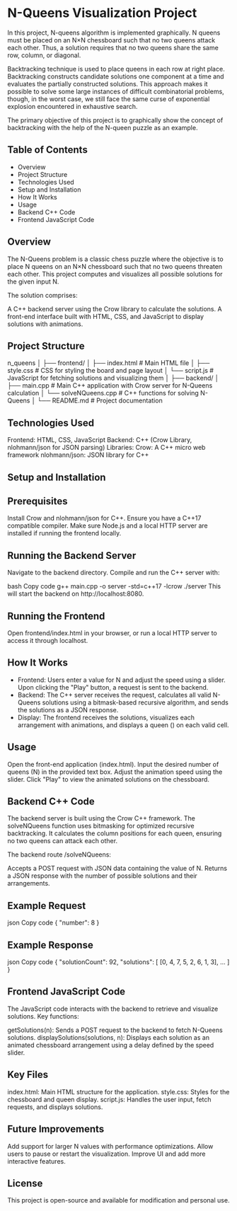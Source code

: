 # N-Queens Visualization Project
 In this project, N-queens algorithm is implemented graphically. N queens must be placed on an N×N chessboard such that no two queens attack each other. Thus, a solution requires that no two queens share the same row, column, or diagonal.

Backtracking technique is used to place queens in each row at right place. Backtracking constructs candidate solutions one component at a time and evaluates the partially constructed solutions. This approach makes it possible to solve some large instances of difficult combinatorial problems, though, in the worst case, we still face the same curse of exponential explosion encountered in exhaustive search.

The primary objective of this project is to graphically show the concept of backtracking with the help of the N-queen puzzle as an example.

## Table of Contents
- Overview
- Project Structure
- Technologies Used
- Setup and Installation
- How It Works
- Usage
- Backend C++ Code
- Frontend JavaScript Code

## Overview
The N-Queens problem is a classic chess puzzle where the objective is to place N queens on an N×N chessboard such that no two queens threaten each other. This project computes and visualizes all possible solutions for the given input N.

The solution comprises:

A C++ backend server using the Crow library to calculate the solutions.
A front-end interface built with HTML, CSS, and JavaScript to display solutions with animations.

## Project Structure

n_queens
│
├── frontend/
│   ├── index.html              # Main HTML file
│   ├── style.css               # CSS for styling the board and page layout
│   └── script.js               # JavaScript for fetching solutions and visualizing them
│
├── backend/
│   ├── main.cpp                # Main C++ application with Crow server for N-Queens calculation
│   └── solveNQueens.cpp        # C++ functions for solving N-Queens
│
└── README.md                   # Project documentation

## Technologies Used
Frontend: HTML, CSS, JavaScript
Backend: C++ (Crow Library, nlohmann/json for JSON parsing)
Libraries:
Crow: A C++ micro web framework
nlohmann/json: JSON library for C++

## Setup and Installation
## Prerequisites
Install Crow and nlohmann/json for C++.
Ensure you have a C++17 compatible compiler.
Make sure Node.js and a local HTTP server are installed if running the frontend locally.

## Running the Backend Server
Navigate to the backend directory.
Compile and run the C++ server with:

bash
Copy code
g++ main.cpp -o server -std=c++17 -lcrow
./server
This will start the backend on http://localhost:8080.

## Running the Frontend
Open frontend/index.html in your browser, or run a local HTTP server to access it through localhost.

## How It Works
- Frontend: Users enter a value for N and adjust the speed using a slider. Upon clicking the "Play" button, a request is sent to the backend.
- Backend: The C++ server receives the request, calculates all valid N-Queens solutions using a bitmask-based recursive algorithm, and sends the solutions as a JSON response.
- Display: The frontend receives the solutions, visualizes each arrangement with animations, and displays a queen (<i class="fas fa-chess-queen"></i>) on each valid cell.

## Usage
Open the front-end application (index.html).
Input the desired number of queens (N) in the provided text box.
Adjust the animation speed using the slider.
Click "Play" to view the animated solutions on the chessboard.

## Backend C++ Code
The backend server is built using the Crow C++ framework. The solveNQueens function uses bitmasking for optimized recursive backtracking. It calculates the column positions for each queen, ensuring no two queens can attack each other.

The backend route /solveNQueens:

Accepts a POST request with JSON data containing the value of N.
Returns a JSON response with the number of possible solutions and their arrangements.

## Example Request
json
Copy code
{
    "number": 8
}

## Example Response
json
Copy code
{
    "solutionCount": 92,
    "solutions": [
        [0, 4, 7, 5, 2, 6, 1, 3],
        ...
    ]
}

## Frontend JavaScript Code
The JavaScript code interacts with the backend to retrieve and visualize solutions. Key functions:

getSolutions(n): Sends a POST request to the backend to fetch N-Queens solutions.
displaySolutions(solutions, n): Displays each solution as an animated chessboard arrangement using a delay defined by the speed slider.

## Key Files
index.html: Main HTML structure for the application.
style.css: Styles for the chessboard and queen display.
script.js: Handles the user input, fetch requests, and displays solutions.

## Future Improvements
Add support for larger N values with performance optimizations.
Allow users to pause or restart the visualization.
Improve UI and add more interactive features.

## License
This project is open-source and available for modification and personal use.
